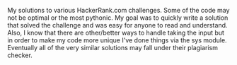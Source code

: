 My solutions to various HackerRank.com challenges. Some of the code may not be optimal or the most pythonic. My goal was to quickly write a solution that solved the challenge and was easy for anyone to read and understand. Also, I know that there are other/better ways to handle taking the input but in order to make my code more unique I've done things via the sys module. Eventually all of the very similar solutions may fall under their plagiarism checker.
